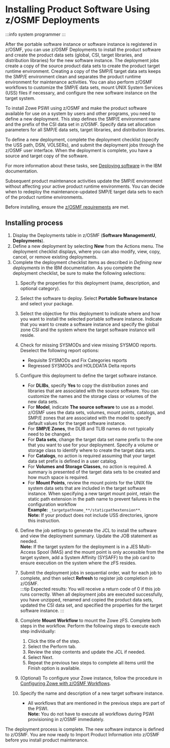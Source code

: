 # Installing Product Software Using z/OSMF Deployments

:::info system programmer
:::

After the portable software instance or software instance is registered in z/OSMF, you can use z/OSMF Deployments to install the product software and create the product data sets (global, CSI, target libraries, and distribution libraries) for the new software instance. The deployment jobs create a copy of the source product data sets to create the product target runtime environment. Creating a copy of the SMP/E target data sets keeps the SMP/E environment clean and separates the product runtime environment for maintenance activities. You can also perform z/OSMF workflows to customize the SMP/E data sets, mount UNIX System Services (USS) files if necessary, and configure the new software instance on the target system.

To install Zowe PSWI using z/OSMF and make the product software available for use on a system by users and other programs, you need to define a new deployment. This step defines the SMP/E environment name and the prefix of the CSI data set in z/OSMF. Specify data set allocation parameters for all SMP/E data sets, target libraries, and distribution libraries. 

To define a new deployment, complete the deployment checklist (specify the USS path, DSN, VOLSERs), and submit the deployment jobs through the z/OSMF user interface. When the deployment is complete, you have a source and target copy of the software.

For more information about these tasks, see [Deploying software](https://www.ibm.com/docs/en/zos/2.4.0?topic=task-deploying-software) in the IBM documentation.

Subsequent product maintenance activities update the SMP/E environment without affecting your active product runtime environments. You can decide when to redeploy the maintenance-updated SMP/E target data sets to each of the product runtime environments.

Before installing, ensure the [z/OSMF requirements](install-zowe-pswi-address-requirements#confirm-that-the-installer-has-read-create-update-and-execute-privileges-in-zos) are met.

## Installing process

1. Display the Deployments table in z/OSMF (**Software ManagementU**, **Deployments**).
2. Define a new deployment by selecting **New** from the Actions menu. The deployment checklist displays, where you can also modify, view, copy, cancel, or remove existing deployments.
3. Complete the deployment checklist items as described in _Defining new deployments_ in the IBM documentation. As you complete the deployment checklist, be sure to make the following selections:
    1. Specify the properties for this deployment (name, description, and optional category).

    2. Select the software to deploy. Select **Portable Software Instance** and select your package.

    3. Select the objective for this deployment to indicate where and how you want to install the selected portable software instance. Indicate that you want to create a software instance and specify the global zone CSI and the system where the target software instance will reside.

    4. Check for missing SYSMODs and view missing SYSMOD reports. Deselect the following report options:
        - Requisite SYSMODs and Fix Categories reports
        - Regressed SYSMODs and HOLDDATA Delta reports

    5. Configure this deployment to define the target software instance.
        - For **DLIBs**, specify **Yes** to copy the distribution zones and libraries that are associated with the source software. You can customize the names and the storage class or volumes of the new data sets.
        - For **Model**, indicate **The source software** to use as a model. z/OSMF uses the data sets, volumes, mount points, catalogs, and SMP/E zones that are associated with the model to specify default values for the target software instance.
        - For **SMP/E Zones**, the DLIB and TLIB names do not typically need to be changed.
        - For **Data sets**, change the target data set name prefix to the one that you want to use for your deployment. Specify a volume or storage class to identify where to create the target data sets.
        - For **Catalogs**, no action is required assuming that your target data set prefix is defined in a user catalog.
        - For **Volumes and Storage Classes**, no action is required. A summary is presented of the target data sets to be created and how much space is required.
        - For **Mount Points**, review the mount points for the UNIX file system data sets that are included in the target software instance. When specifying a new target mount point, retain the static path extension in the path name to prevent failures in the configuration workflow  
        **Example:** `_targetpathname_**/staticpathextension**`.  
        **Note:** If your product does not include USS directories, ignore this instruction.

    6. Define the job settings to generate the JCL to install the software and view the deployment summary. Update the JOB statement as needed.  
    **Note:** If the target system for the deployment is in a JES Multi-Access Spool (MAS) and the mount point is only accessible from the target system, add a System Affinity (SYSAFF) to the job card to ensure execution on the system where the zFS resides.

    7. Submit the deployment jobs in sequential order, wait for each job to complete, and then select **Refresh** to register job completion in z/OSMF.  
    :::tip Expected results:
    You will receive a return code of 0 if this job runs correctly. When all deployment jobs are executed successfully, you have unzipped, renamed and copied the product data sets, updated the CSI data set, and specified the properties for the target software instance.
    :::
    
    8. Complete **Mount Workflow** to mount the Zowe zFS. Complete both steps in the workflow. Perform the following steps to execute each step individually:
       1. Click the title of the step.
       2. Select the Perform tab.
       3. Review the step contents and update the JCL if needed.
       4. Select Next.
       5. Repeat the previous two steps to complete all items until the Finish option is available. 

    9. (Optional) To configure your Zowe instance, follow the procedure in [Configuring Zowe with z/OSMF Workflows](configure-zowe-zosmf-workflow.md).

   10. Specify the name and description of a new target software instance.

        - All workflows that are mentioned in the previous steps are part of the PSWI.  
        **Note:** You do not have to execute all workflows during PSWI provisioning in z/OSMF immediately.

The deployment process is complete. The new software instance is defined to z/OSMF. You are now ready to Import Product Information into z/OSMF before you install product maintenance.
